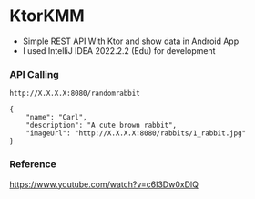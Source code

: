 # KtorKMM
 
- Simple REST API With Ktor and show data in  Android App
- I used IntelliJ IDEA 2022.2.2 (Edu) for development

### API Calling

~~~
http://X.X.X.X:8080/randomrabbit

{
	"name": "Carl",
	"description": "A cute brown rabbit",
	"imageUrl": "http://X.X.X.X:8080/rabbits/1_rabbit.jpg"
}

~~~

### Reference
https://www.youtube.com/watch?v=c6I3Dw0xDlQ

